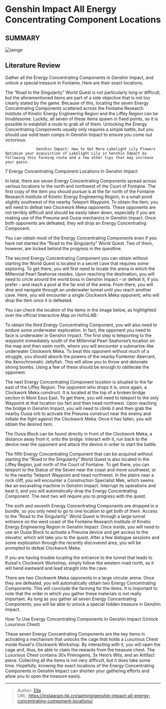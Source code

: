 # Genshin Impact All Energy Concentrating Component Locations


## SUMMARY 

![iamge](https://static1.srcdn.com/wordpress/wp-content/uploads/2023/11/genshin-impact-all-energy-concentrating-component-locations.jpg)

## Literature Review

Gather all the Energy Concentrating Components in Genshin Impact, and unlock a special treasure in Fontaine. Here are their exact locations.





The “Road to the Singularity” World Quest is not particularly long or difficult, but the aforementioned items are part of a side objective that is not too clearly stated by the game. Because of this, locating the seven Energy Concentrating Components scattered across the Fontaine Research Institute of Kinetic Energy Engineering Region and the Liffey Region can be troublesome. Luckily, all seven of these items spawn in fixed points, so it is possible to establish a route to grab all of them. Unlocking the Energy Concentrating Components usually only requires a simple battle, but you should use solid team comps in Genshin Impact to ensure you come out victorious.




                  Genshin Impact: How to Get More Lakelight Lily Flowers   Optimize your acquisition of Lakelight Lily in Genshin Impact by following this farming route and a few other tips that may increase your gains.   


 7 Energy Concentrating Component Locations In Genshin Impact 
         

In total, there are seven Energy Concentrating Components spread across various locations to the north and northwest of the Court of Fontaine. The first copy of the item you should pursue is at the far north of the Fontaine Research Institute of Kinetic Energy Engineering Region, in a small pond slightly southwest of the nearby Teleport Waypoint. To obtain the item, you will need to defeat two Clockwork Meka opponents. These opponents are not terribly difficult and should be easily taken down, especially if you are making use of the Pneuma and Ousia mechanics in Genshin Impact. Once both opponents are defeated, they will drop an Energy Concentrating Component.






You can obtain most of the Energy Concentrating Components even if you have not started the “Road to the Singularity” World Quest. Two of them, however, are locked behind the progress in the questline.




The second Energy Concentrating Component you can obtain without starting the World Quest is located in a secret cave that requires some exploring. To get there, you will first need to locate the arena in which the Millennial Pearl Seahorse resides. Upon reaching the destination, you will need to circle around the world boss in Genshin Impact – or defeat it, if you prefer – and reach a pool at the far end of the arena. From there, you will dive and navigate through an underwater tunnel until you reach another cave. Here, you will encounter a single Clockwork Meka opponent, who will drop the item once it is defeated.

You can check the location of the items in the image below, as highlighted over the official Interactive Map on HoYoLAB:

          




To obtain the third Energy Concentrating Component, you will also need to endure some underwater exploration. In fact, the opponent you need to face is underwater in Genshin Impact. The first step is teleporting to the waypoint immediately south of the Millennial Pearl Seahorse’s location on the map and then swim north, where you will encounter a submarine-like underwater Clockwork Meka. To beat this opponent without much of a struggle, you should absorb the powers of the nearby Fontemer Aberrant, the Xenochromatic Jellyfish. This will allow you to throw and detonate strong bombs. Using a few of these should be enough to obliterate the opponent.

The next Energy Concentrating Component location is situated to the far east of the Liffey Region. The opponent who drops it is, once again, a Clockwork Meka construct. It is located at the top of a broken bridge section in Mont Esus East. To get there, you will need to teleport to the only Waypoint at that location (so far) and then head northwest. Upon reaching the bridge in Genshin Impact, you will need to climb it and then grab the nearby Ousia orb to activate the Pneuma construct near the enemy and initiate the fight against the Clockwork Meka. Once it has fallen, you will obtain the desired item.






The Ousia Block can be found directly in front of the Clockwork Meka, a distance away from it, onto the bridge. Interact with it, run back to the device near the opponent and attack the device in order to start the battle.




The fifth Energy Concentrating Component that can be acquired without starting the “Road to the Singularity” World Quest is also located in the Liffey Region, just north of the Court of Fontaine. To get there, you can teleport to the Statue of the Seven near the coast and move southwest, or to the nearby Teleport Waypoint and head northwest. In the plains near a rock cliff, you will encounter a Construction Specialist Mek, which seems like an excavating machine in Genshin Impact. Interrupt its operations and beat it, and you will automatically drop the Energy Concentrating Component. The next two will require you to progress with the quest.

The sixth and seventh Energy Concentrating Components are dropped in a bundle, so you only need to go to one location to get both of them. Access to the “Road to the Singularity” World Quest is through a large tunnel entrance on the west coast of the Fontaine Research Institute of Kinetic Energy Engineering Region in Genshin Impact. Once inside, you will need to use an Ousia Block to activate a Pneuma device and get access to the elevator, which will take you to the quest. After a few dialogue sessions and some exploration through the recently discovered area, you will be prompted to defeat Clockwork Meka.






If you are having trouble locating the entrance to the tunnel that leads to Kuisel&#39;s Clockwork Workshop, simply follow the western road north, as it will bend eastward and lead straight into the cave.




There are two Clockwork Meka opponents in a large circular arena. Once they are defeated, you will automatically obtain two Energy Concentrating Components. This will conclude the farming for the items. It is important to note that the order in which you gather these materials is not really important. As long as you gather all seven Energy Concentrating Components, you will be able to unlock a special hidden treasure in Genshin Impact.



 How To Use Energy Concentrating Components In Genshin Impact (Unlock Luxurious Chest) 
          

These seven Energy Concentrating Components are the key items in activating a mechanism that unlocks the cage that holds a Luxurious Chest inside Kuisel&#39;s Clockwork Workshop. By interacting with it, you will open the cage and, thus, be able to claim the rewards from the treasure chest. The Luxurious Chest contains 30x Primogems, 3x Hero’s Wits, and an Artifact piece. Collecting all the items is not very difficult, but it does take some time. Hopefully, knowing the exact locations of the Energy Concentrating Components in Genshin Impact can shorten your gathering efforts and allow you to open the treasure easily.






---

> Author: [Ella](https://instagram.hk.cn/)  
> URL: https://instagram.hk.cn/gaming/genshin-impact-all-energy-concentrating-component-locations/  

